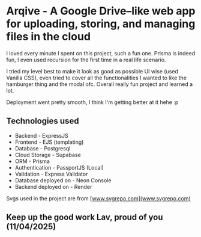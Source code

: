 # Arqive - A Google Drive–like web app for uploading, storing, and managing files in the cloud

I loved every minute I spent on this project, such a fun one. Prisma is indeed fun, I even used recursion for the first time in a real life scenario. 

I tried my level best to make it look as good as possible UI wise (used Vanilla CSS), even tried to cover all the functionalities I wanted to like the hamburger thing and the modal ofc. Overall really fun project and learned a lot.

Deployment went pretty smooth, I think I'm getting better at it hehe :p

## Technologies used

- Backend - ExpressJS
- Frontend - EJS (templating)
- Database - Postgresql
- Cloud Storage - Supabase
- ORM - Prisma
- Authentication - PassportJS (Local)
- Validation - Express Validator
- Database deployed on - Neon Console
- Backend deployed on - Render

Svgs used in the project are from [www.svgrepo.com](www.svgrepo.com)

## Keep up the good work Lav, proud of you (11/04/2025)